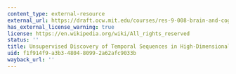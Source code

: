 ```yaml
---
content_type: external-resource
external_url: https://draft.ocw.mit.edu/courses/res-9-008-brain-and-cognitive-sciences-computational-tutorials/pages/13-unsupervised-discovery-of-temporal-sequences-in-high-dimensional-datasets/
has_external_license_warning: true
license: https://en.wikipedia.org/wiki/All_rights_reserved
status: ''
title: Unsupervised Discovery of Temporal Sequences in High-Dimensional Datasets
uid: f1f914f9-a3b3-4804-8099-2a62afc9033b
wayback_url: ''
---
```

